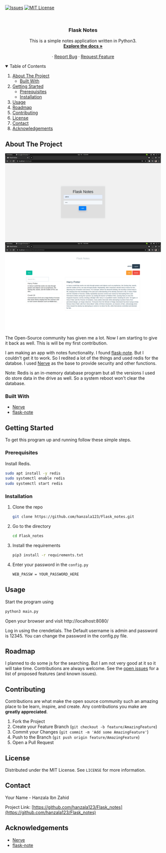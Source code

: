 <!--
*** Thanks for checking out the Best-README-Template. If you have a suggestion
*** that would make this better, please fork the repo and create a pull request
*** or simply open an issue with the tag "enhancement".
*** Thanks again! Now go create something AMAZING! :D
-->



<!-- PROJECT SHIELDS -->
<!--
*** I'm using markdown "reference style" links for readability.
*** Reference links are enclosed in brackets [ ] instead of parentheses ( ).
*** See the bottom of this document for the declaration of the reference variables
*** for contributors-url, forks-url, etc. This is an optional, concise syntax you may use.
*** https://www.markdownguide.org/basic-syntax/#reference-style-links
-->

[![Issues][issues-shield]][issues-url]
[![MIT License][license-shield]][license-url]




<!-- PROJECT LOGO -->
<br />
<p align="center">

  <h3 align="center">Flask Notes</h3>

  <p align="center">
    This is a simple notes application written in Python3.
    <br />
    <a href="https://github.com/hanzala123/Flask_notes/blob/main/README.md"><strong>Explore the docs »</strong></a>
    <br />
    <br />
    ·
    <a href="https://github.com/hanzala123/Flask_notes/issues">Report Bug</a>
    ·
    <a href="https://github.com/hanzala123/Flask_notes/issues">Request Feature</a>
  </p>
</p>



<!-- TABLE OF CONTENTS -->
<details open="open">
  <summary>Table of Contents</summary>
  <ol>
    <li>
      <a href="#about-the-project">About The Project</a>
      <ul>
        <li><a href="#built-with">Built With</a></li>
      </ul>
    </li>
    <li>
      <a href="#getting-started">Getting Started</a>
      <ul>
        <li><a href="#prerequisites">Prerequisites</a></li>
        <li><a href="#installation">Installation</a></li>
      </ul>
    </li>
    <li><a href="#usage">Usage</a></li>
    <li><a href="#roadmap">Roadmap</a></li>
    <li><a href="#contributing">Contributing</a></li>
    <li><a href="#license">License</a></li>
    <li><a href="#contact">Contact</a></li>
    <li><a href="#acknowledgements">Acknowledgements</a></li>
  </ol>
</details>



<!-- ABOUT THE PROJECT -->
## About The Project

[![product-screenshot]](https://github.com/hanzala123/Flask_notes)
[![product-screenshot2]](https://github.com/hanzala123/Flask_notes)

The Open-Source community has given me a lot. Now I am starting to give it back as well. This is will be my first contribution.

I am making an app with notes functionality. I found [flask-note](https://github.com/tanrax/flask-note). But I couldn't get it to work. So I redited a lot of the things and used redis for the databse. I used [Nerve](https://github.com/PaytmLabs/nerve) as the base to provide security and other functions.

Note: Redis is an in-memory database program but all the versions I used do store data in the drive as well. So a system reboot won't clear the database.

### Built With

* [Nerve](https://github.com/PaytmLabs/nerve)
* [flask-note](https://github.com/tanrax/flask-note)



<!-- GETTING STARTED -->
## Getting Started

To get this program up and running follow these simple steps.

### Prerequisites

Install Redis.
  ```sh
  sudo apt install -y redis
  sudo systemctl enable redis
  sudo systemctl start redis
  ```

### Installation

1. Clone the repo
   ```sh
   git clone https://github.com/hanzala123/Flask_notes.git
   ```
2. Go to the directory
   ```sh
   cd Flask_notes
   ```
3. Install the requirements
   ```sh
   pip3 install -r requirements.txt
   ```
4. Enter your password in the `config.py`
   ```sh
   WEB_PASSW = YOUR_PASSWORD_HERE
   ```



<!-- USAGE EXAMPLES -->
## Usage
Start the program using
   ```sh
   python3 main.py
   ```
Open your browser and visit http://localhost:8080/

Log in using the crendetials. The Default username is admin and password is 12345.
You can change the password in the config.py file.


<!-- ROADMAP -->
## Roadmap

I planned to do some js for the searching. But I am not very good at it so it will take time. Contributions are always welcome.
See the [open issues](https://github.com/hanzala123/Flask_notes/issues) for a list of proposed features (and known issues).



<!-- CONTRIBUTING -->
## Contributing

Contributions are what make the open source community such an amazing place to be learn, inspire, and create. Any contributions you make are **greatly appreciated**.

1. Fork the Project
2. Create your Feature Branch (`git checkout -b feature/AmazingFeature`)
3. Commit your Changes (`git commit -m 'Add some AmazingFeature'`)
4. Push to the Branch (`git push origin feature/AmazingFeature`)
5. Open a Pull Request



<!-- LICENSE -->
## License

Distributed under the MIT License. See `LICENSE` for more information.



<!-- CONTACT -->
## Contact

Your Name - Hanzala Ibn Zahid

Project Link: [https://github.com/hanzala123/Flask_notes](https://github.com/hanzala123/Flask_notes)



<!-- ACKNOWLEDGEMENTS -->
## Acknowledgements
* [Nerve](https://github.com/PaytmLabs/nerve)
* [flask-note](https://github.com/tanrax/flask-note)




<!-- MARKDOWN LINKS & IMAGES -->
<!-- https://www.markdownguide.org/basic-syntax/#reference-style-links -->
[contributors-shield]: https://img.shields.io/github/contributors/othneildrew/Best-README-Template.svg?style=for-the-badge
[contributors-url]: https://github.com/othneildrew/Best-README-Template/graphs/contributors
[forks-shield]: https://img.shields.io/github/forks/othneildrew/Best-README-Template.svg?style=for-the-badge
[forks-url]: https://github.com/othneildrew/Best-README-Template/network/members
[stars-shield]: https://img.shields.io/github/stars/othneildrew/Best-README-Template.svg?style=for-the-badge
[stars-url]: https://github.com/othneildrew/Best-README-Template/stargazers
[issues-shield]: https://img.shields.io/github/issues/othneildrew/Best-README-Template.svg?style=for-the-badge
[issues-url]: https://github.com/hanzala123/Flask_notes/issues
[license-shield]: https://img.shields.io/github/license/othneildrew/Best-README-Template.svg?style=for-the-badge
[license-url]: https://github.com/hanzala123/Flask_notes/blob/main/LICENSE
[linkedin-shield]: https://img.shields.io/badge/-LinkedIn-black.svg?style=for-the-badge&logo=linkedin&colorB=555
[linkedin-url]: https://linkedin.com/in/othneildrew
[product-screenshot]: images/Screenshot.png
[product-screenshot2]: images/Screenshot2.png
